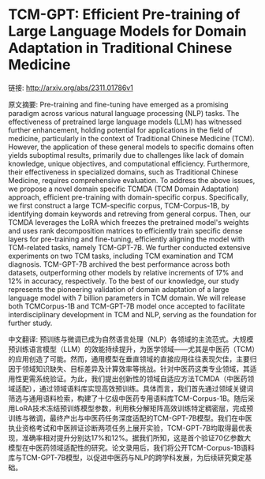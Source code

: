 # TCM-GPT: Efficient Pre-training of Large Language Models for Domain Adaptation in Traditional Chinese Medicine

链接: http://arxiv.org/abs/2311.01786v1

原文摘要:
Pre-training and fine-tuning have emerged as a promising paradigm across
various natural language processing (NLP) tasks. The effectiveness of
pretrained large language models (LLM) has witnessed further enhancement,
holding potential for applications in the field of medicine, particularly in
the context of Traditional Chinese Medicine (TCM). However, the application of
these general models to specific domains often yields suboptimal results,
primarily due to challenges like lack of domain knowledge, unique objectives,
and computational efficiency. Furthermore, their effectiveness in specialized
domains, such as Traditional Chinese Medicine, requires comprehensive
evaluation. To address the above issues, we propose a novel domain specific
TCMDA (TCM Domain Adaptation) approach, efficient pre-training with
domain-specific corpus. Specifically, we first construct a large TCM-specific
corpus, TCM-Corpus-1B, by identifying domain keywords and retreving from
general corpus. Then, our TCMDA leverages the LoRA which freezes the pretrained
model's weights and uses rank decomposition matrices to efficiently train
specific dense layers for pre-training and fine-tuning, efficiently aligning
the model with TCM-related tasks, namely TCM-GPT-7B. We further conducted
extensive experiments on two TCM tasks, including TCM examination and TCM
diagnosis. TCM-GPT-7B archived the best performance across both datasets,
outperforming other models by relative increments of 17% and 12% in accuracy,
respectively. To the best of our knowledge, our study represents the pioneering
validation of domain adaptation of a large language model with 7 billion
parameters in TCM domain. We will release both TCMCorpus-1B and TCM-GPT-7B
model once accepted to facilitate interdisciplinary development in TCM and NLP,
serving as the foundation for further study.

中文翻译:
预训练与微调已成为自然语言处理（NLP）各领域的主流范式。大规模预训练语言模型（LLM）的效能持续提升，为医学领域——尤其是中医药（TCM）的应用创造了可能。然而，通用模型在垂直领域的直接应用往往表现欠佳，主要归因于领域知识缺失、目标差异及计算效率等挑战。针对中医药这类专业领域，其适用性更需系统验证。为此，我们提出创新性的领域自适应方法TCMDA（中医药领域适配），通过领域语料库实现高效预训练。具体而言，我们首先通过领域关键词筛选与通用语料检索，构建了十亿级中医药专用语料库TCM-Corpus-1B。随后采用LoRA技术冻结预训练模型参数，利用秩分解矩阵高效训练特定稠密层，完成预训练与微调，最终产出与中医药任务深度适配的TCM-GPT-7B模型。我们在中医执业资格考试和中医辨证诊断两项任务上展开实验，TCM-GPT-7B均取得最优表现，准确率相对提升分别达17%和12%。据我们所知，这是首个验证70亿参数大模型在中医药领域适配性的研究。论文录用后，我们将公开TCM-Corpus-1B语料库与TCM-GPT-7B模型，以促进中医药与NLP的跨学科发展，为后续研究奠定基础。
